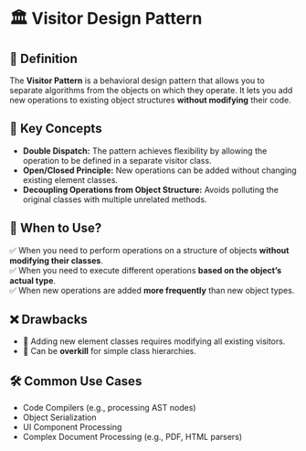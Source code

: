 # 🏛️ Visitor Design Pattern

## 📌 Definition  
The **Visitor Pattern** is a behavioral design pattern that allows you to separate algorithms from the objects on which they operate. It lets you add new operations to existing object structures **without modifying** their code.

## 📌 Key Concepts  
- **Double Dispatch:** The pattern achieves flexibility by allowing the operation to be defined in a separate visitor class.
- **Open/Closed Principle:** New operations can be added without changing existing element classes.
- **Decoupling Operations from Object Structure:** Avoids polluting the original classes with multiple unrelated methods.

## 📌 When to Use?  
✅ When you need to perform operations on a structure of objects **without modifying their classes**.  
✅ When you need to execute different operations **based on the object’s actual type**.  
✅ When new operations are added **more frequently** than new object types.  

## ❌ Drawbacks  
- 🚧 Adding new element classes requires modifying all existing visitors.
- 🚧 Can be **overkill** for simple class hierarchies.

## 🛠️ Common Use Cases  
- Code Compilers (e.g., processing AST nodes)  
- Object Serialization  
- UI Component Processing  
- Complex Document Processing (e.g., PDF, HTML parsers)  
